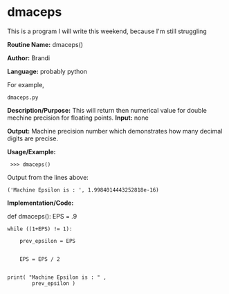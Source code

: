 # dmaceps
This is a program I will write this weekend, because I'm still struggling

**Routine Name:**           dmaceps()

**Author:** Brandi

**Language:** probably python

For example,

    dmaceps.py


**Description/Purpose:** This will return then numerical value for double mechine precision for floating points. 
**Input:** none

**Output:** Machine precision number which demonstrates how many decimal digits are precise. 

**Usage/Example:**

     >>> dmaceps()
      
Output from the lines above:

    ('Machine Epsilon is : ', 1.9984014443252818e-16)
      
**Implementation/Code:**
 
def dmaceps():
    EPS = .9
  
    while ((1+EPS) != 1): 

        prev_epsilon = EPS 
   

        EPS = EPS / 2
   

    print( "Machine Epsilon is : " , 
            prev_epsilon )
